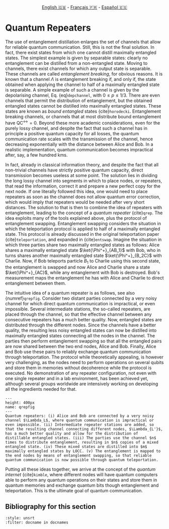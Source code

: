 <p style="text-align: center;">
    <a id="linken" href="../../../../en/content/index.html">English &#x1F1EC;&#x1F1E7;</a> - 
    <a id="linkfr" href="../../../../fr/content/index.html">Français &#x1F1EB;&#x1F1F7;</a> - 
    <a id="linkes" href="../../../../es/content/index.html">Español &#x1F1EA;&#x1F1F8;</a>
</p>
<script>
    currentPage = window.location.href;
    beforeLang = currentPage.slice(0, currentPage.indexOf("content") - 3);
    afterLang = currentPage.slice(currentPage.indexOf("content"));
    document.getElementById("linken").href = beforeLang + "en/" + afterLang;
    document.getElementById("linkfr").href = beforeLang + "fr/" + afterLang;
    document.getElementById("linkes").href = beforeLang + "es/" + afterLang;
</script>




# Quantum Repeaters

The use of entanglement distillation enlarges the set of channels that allow for reliable quantum communication. Still, this is not the final solution. In fact, there exist states from which one cannot distill maximally entangled states. The simplest example is given by separable states: clearly no entanglement can be distilled from a non-entangled state. Moving to channels, there exist channels for which any output state is separable. These channels are called *entanglement breaking*, for obvious reasons. It is known that a channel $\Lambda$ is entanglement breaking if, and only if, the state obtained when applying the channel to half of a maximally entangled state is separable. A simple example of such a channel is given by the depolarising channel, Eq. {eq}`depchannel`, with $0\leq p\leq 1/3$. There are even channels that permit the distribution of entanglement, but the obtained entangled states cannot be distilled into maximally entangled states. These states are known as *bound entangled* states {cite}`horodecki`. Entanglement breaking channels, or channels that at most distribute bound entanglement have $\text{QC}^\leftrightarrow=0$. Beyond these more academic considerations, even for the purely lossy channel, and despite the fact that such a channel has in principle a positive quantum capacity for all losses, the quantum communication rate scales with the transmission of the channel, hence decreasing exponentially with the distance between Alice and Bob. In a realistic implementation, quantum communication becomes impractical after, say, a few hundred kms.

In fact, already in classical information theory, and despite the fact that all non-trivial channels have strictly positive quantum capacity, direct transmission becomes useless at some point. The solution lies in dividing the long lossy channel into segments in which to place nodes, or repeaters, that read the information, correct it and prepare a new perfect copy for the next node. If one literally followed this idea, one would need to place repeaters as soon as the channel does not allow quantum error correction, which would imply that repeaters would be needed after very short distances. The solution to that is then to combine the idea of repeaters with entanglement, leading to the concept of a *quantum repeater* {cite}`qrep`. The idea exploits many of the tools explained above, plus the protocol of entanglement swapping. Entanglement swapping considers the situation in which the teleportation protocol is applied to half of a maximally entangled state. This protocol is already discussed in the original teleportation paper {cite}`teleportation`, and expanded in {cite}`entswap`. Imagine the situation in which three parties share two maximally entangled states as follows: Alice shares a maximally entangled state $\ket{\Phi^+}_{AB_1}$ with Bob, who in turns shares another maximally entangled state $\ket{\Phi^+}_{B_2C}$ with Charlie. Now, if Bob teleports particle $B_1$ to Charlie using this second state, the entanglement is swapped and now Alice and Charlie share a state $\ket{\Phi^+}_{AC}$, while any entanglement with Bob is destroyed. Bob's measurement maps the entanglement he has with Alice and Charlie to direct entanglement between them.

The intuitive idea of a quantum repeater is as follows, see also {numref}`qrepfig`. Consider two distant parties connected by a very noisy channel for which direct quantum communication is impractical, or even impossible. Several intermediate stations, the so-called repeaters, are placed through the channel, so that the effective channel between any consecutive repeaters has a much better quality. Now, entangled states are distributed through the different nodes. Since the channels have a better quality, the resulting less noisy entangled states can now be distilled into maximally entangled states connecting all the nodes in the channel. The parties then perform entanglement swapping so that all the entangled pairs are now shared between the two end nodes, Alice and Bob. Finally, Alice and Bob use these pairs to reliably exchange quantum communication through teleportation. The protocol while theoretically appealing, is however very challenging, as the nodes need to perform operations on several qubits and store them in memories without decoherence while the protocol is executed. No demonstration of any repeater configuration, not even with one single repeater and in a lab environment, has been achieved yet, although several groups worldwide are intensively working on developing all the ingredients needed for that.

```{figure} ./QRepeater.png
---
height: 400px
name: qrepfig
---
Quantum repeaters: (i) Alice and Bob are connected by a very noisy channel $\Lambda_L$, where quantum communication is impractical or even impossible. (ii) Intermediate repeater stations are added, so that the resulting channel connecting different nodes, $\Lambda_{L'}$, has a much better quality and allow for the distribution of distillable entangled states. (iii) The parties use the channel $n$ times to distribute entanglement, resulting in $n$ copies of a mixed entangled state. (iv) These mixed states are distilled into $m$ maximally entangled states by LOCC. (v) The entanglement is mapped to the end nodes by means of entanglement swapping, so that reliable quantum communication is now possible through quantum teleportation.
```

Putting all these ideas together, we arrive at the concept of the *quantum internet* {cite}`kimble`, where different nodes will have quantum computers able to perform any quantum operations on their states and store them in quantum memories and exchange quantum bits though entanglement and teleportation. This is the ultimate goal of quantum communication.

## Bibliography for this section
```{bibliography}
:style: unsrt
:filter: docname in docnames
```

